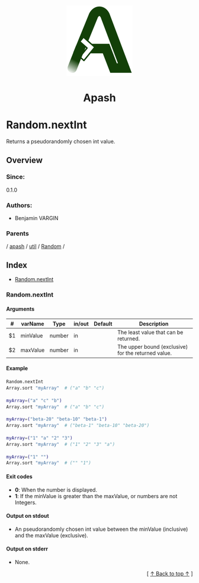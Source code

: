 
<div align='center' id='apash-top'>
  <a href='https://github.com/hastec-fr/apash'>
    <img alt='apash-logo' src='../../../../../../assets/apash-logo.svg'/>
  </a>

  # Apash
</div>

# Random.nextInt

Returns a pseudorandomly chosen int value.

## Overview

### Since:
0.1.0

### Authors:
* Benjamin VARGIN

### Parents
<!-- apash.parentBegin -->
[](../../../../.md) / [apash](../../../apash.md) / [util](../../util.md) / [Random](../Random.md) / 
<!-- apash.parentEnd -->

## Index

* [Random.nextInt](#randomnextint)

### Random.nextInt

#### Arguments
| #      | varName        | Type          | in/out   | Default    | Description                           |
|--------|----------------|---------------|----------|------------|---------------------------------------|
| $1     | minValue       | number        | in       |            | The least value that can be returned. |
| $2     | maxValue       | number        | in       |            | The upper bound (exclusive) for the returned value. |

#### Example
```bash
Random.nextInt
Array.sort "myArray"  # ("a" "b" "c")

myArray=("a" "c" "b")
Array.sort "myArray"  # ("a" "b" "c")

myArray=("beta-20" "beta-10" "beta-1")
Array.sort "myArray"  # ("beta-1" "beta-10" "beta-20")

myArray=("1" "a" "2" "3")
Array.sort "myArray"  # ("1" "2" "3" "a")

myArray=("1" "")
Array.sort "myArray"  # ("" "1")
```

#### Exit codes

* **0**: When the number is displayed.
* **1**: If the minValue is greater than the maxValue, or numbers are not Integers.

#### Output on stdout

* An pseudorandomly chosen int value between the minValue (inclusive) and the maxValue (exclusive).

#### Output on stderr

* None.


  <div align='right'>[ <a href='#apash-top'>↑ Back to top ↑</a> ]</div>

